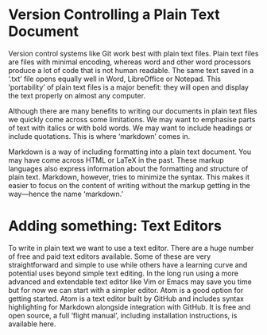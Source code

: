 # Version Controlling a Plain Text Document

Version control systems like Git work best with plain text files. Plain text files are files with minimal encoding, 
whereas word and other word processors produce a lot of code that is not human readable. The same text saved in a ‘.txt’ 
file opens equally well in Word, LibreOffice or Notepad. This ‘portability’ of plain text files is a major benefit: they 
will open and display the text properly on almost any computer.

Although there are many benefits to writing our documents in plain text files we quickly come across some limitations. 
We may want to emphasise parts of text with italics or with bold words. We may want to include headings or include quotations. 
This is where ‘markdown’ comes in.

Markdown is a way of including formatting into a plain text document. You may have come across HTML or LaTeX in the past. 
These markup languages also express information about the formatting and structure of plain text. Markdown, however, tries 
to minimize the syntax. This makes it easier to focus on the content of writing without the markup getting in the way—hence 
the name ‘markdown.’

# Adding something: Text Editors

To write in plain text we want to use a text editor. There are a huge number of free and paid text editors available. Some of these are very straightforward and simple to use while others have a learning curve and potential uses beyond simple text editing. In the long run using a more advanced and extendable text editor like Vim or Emacs may save you time but for now we can start with a simpler editor. Atom is a good option for getting started. Atom is a text editor built by GitHub and includes syntax highlighting for Markdown alongside integration with GitHub. It is free and open source, a full ‘flight manual’, including installation instructions, is available here.

